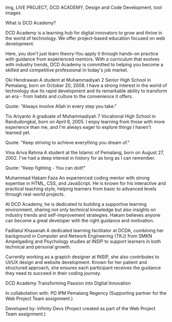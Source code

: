 <!--! Header -->
Img, LIVE PROJECT, DCD ACADEMY, Design and Code Development, tool images

<!--! About us -->
What is DCD Academy?

DCD Academy is a learning hub for digital innovators to grow and thrive in the world of technology. We offer project-based education focused on web development.

Here, you don't just learn theory-You apply it through hands-on practice with guidance from experienced mentors. With a curriculum that evolves with industry trends, DCD Academy is committed to helping you become a skilled and competitive professional in today's job market.

<!--! Our team -->
Oki Hendrawan
A student at Muhammadiyah 2 Senior High School in Pemalang, born on October 20, 2008. I have a strong interest in the world of technology due its rapid development and its remarkable ability to transform an era - from habits and culture to the convenience it offers.

Quote: "Always involve Allah in every step you take."

Tio Ariyanto
A graduate of Muhammadiyah 7 Vocational High School in Randudongkal, born on April 6, 2005. I enjoy learning from those with more experience than me, and I'm always eager to explore things I haven't learned yet.

Quote: "Keep striving to achieve everything you dream of."

Vina Ariva Rahma
A student at the Islamic of Pemalang, born on August 27, 2002. I've had a deep interest in history for as long as I can remember.

Quote: "Keep fighting - You can doit!"

<!-- Mentor -->

Muhammad Hakam Faza
An experienced coding mentor with strong expertise in HTML, CSS, and JavaScript. He is known for his interactive and practical teaching style, helping learners from basic to advanced levels through real-world projects.

At DCD Academy, he is dedicated to building a supportive learning environment, sharing not only technical knowledge but also insights on industry trends and self-improvement strategies. Hakam believes anyone can become a great developer with the right guidance and motivation.

Fadilatul Khasanah
A dedicated learning facilitator at DCDA, combining her background in Computer and Network Engineering (TKJ) from SMKN Ampelgading and Psychology studies at INSIP to support learners in both technical and personal growth.

Currently working as a grapich designer at INSIP, she also contributes to UI/UX design and website development. Known for her patient and structured approach, she ensures each participant receives the guidance they need to succeed in their coding journey.

<!-- Footer -->

DCD Academy
Transforming Passion into Digital Innovation

In collabotation with:
PD IPM Pemalang Regency
(Supporting partner for the Web Project Team assignment.)

Developed by:
Infinity Devs
(Project created as part of the Web Project Team assignment.)